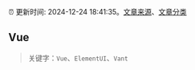:alarm_clock: 更新时间: 2024-12-24 18:41:35。[文章来源](/README.md)、[文章分类](/TAGS.md)

## Vue


> 关键字：`Vue`、`ElementUI`、`Vant`



